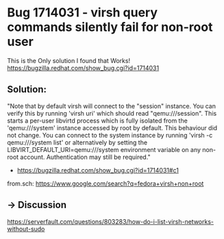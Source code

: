 # Bug 1714031 - virsh query commands silently fail for non-root user
This is the Only solution I found that Works!  
https://bugzilla.redhat.com/show_bug.cgi?id=1714031

## Solution:
"Note that by default virsh will connect to the "session" instance. You can verify this by running 'virsh uri' which should read "qemu:///session". This starts a per-user libvirtd process which is fully isolated from the 'qemu:///system' instance accessed by root by default. This behaviour did not change. You can connect to the system instance by running 'virsh -c qemu:///system list' or alternatively by setting the LIBVIRT_DEFAULT_URI=qemu:///system environment variable on any non-root account. Authentication may still be required."
- https://bugzilla.redhat.com/show_bug.cgi?id=1714031#c1

from.sch: https://www.google.com/search?q=fedora+virsh+non+root

## -> Discussion
https://serverfault.com/questions/803283/how-do-i-list-virsh-networks-without-sudo
